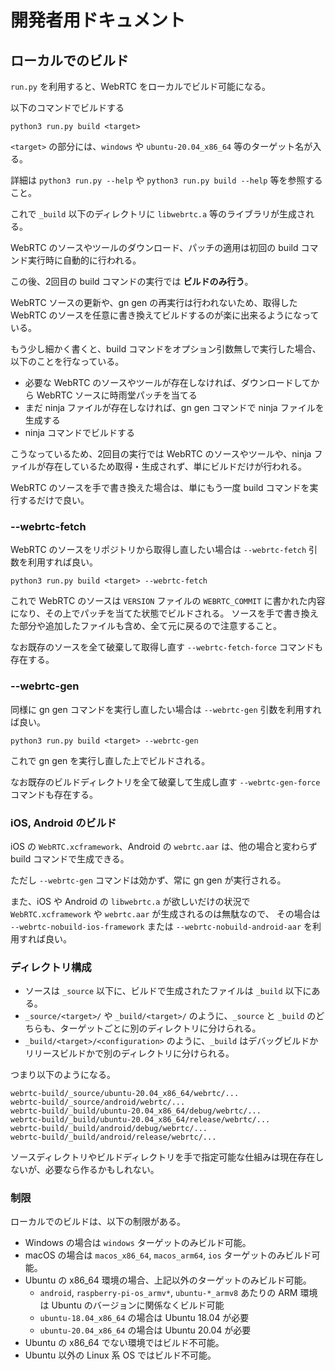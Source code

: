 # 開発者用ドキュメント

## ローカルでのビルド

`run.py` を利用すると、WebRTC をローカルでビルド可能になる。

以下のコマンドでビルドする

```
python3 run.py build <target>
```

`<target>` の部分には、`windows` や `ubuntu-20.04_x86_64` 等のターゲット名が入る。

詳細は `python3 run.py --help` や `python3 run.py build --help` 等を参照すること。

これで `_build` 以下のディレクトリに `libwebrtc.a` 等のライブラリが生成される。

WebRTC のソースやツールのダウンロード、パッチの適用は初回の build コマンド実行時に自動的に行われる。

この後、2回目の build コマンドの実行では **ビルドのみ行う**。

WebRTC ソースの更新や、gn gen の再実行は行われないため、取得した WebRTC のソースを任意に書き換えてビルドするのが楽に出来るようになっている。

もう少し細かく書くと、build コマンドをオプション引数無しで実行した場合、以下のことを行なっている。

- 必要な WebRTC のソースやツールが存在しなければ、ダウンロードしてから WebRTC ソースに時雨堂パッチを当てる
- まだ ninja ファイルが存在しなければ、gn gen コマンドで ninja ファイルを生成する
- ninja コマンドでビルドする

こうなっているため、2回目の実行では WebRTC のソースやツールや、ninja ファイルが存在しているため取得・生成されず、単にビルドだけが行われる。

WebRTC のソースを手で書き換えた場合は、単にもう一度 build コマンドを実行するだけで良い。

### --webrtc-fetch

WebRTC のソースをリポジトリから取得し直したい場合は `--webrtc-fetch` 引数を利用すれば良い。

```
python3 run.py build <target> --webrtc-fetch
```

これで WebRTC のソースは `VERSION` ファイルの `WEBRTC_COMMIT` に書かれた内容になり、その上でパッチを当てた状態でビルドされる。
ソースを手で書き換えた部分や追加したファイルも含め、全て元に戻るので注意すること。

なお既存のソースを全て破棄して取得し直す `--webrtc-fetch-force` コマンドも存在する。

### --webrtc-gen

同様に gn gen コマンドを実行し直したい場合は `--webrtc-gen` 引数を利用すれば良い。

```
python3 run.py build <target> --webrtc-gen
```

これで gn gen を実行し直した上でビルドされる。

なお既存のビルドディレクトリを全て破棄して生成し直す `--webrtc-gen-force` コマンドも存在する。

### iOS, Android のビルド

iOS の `WebRTC.xcframework`、Android の `webrtc.aar` は、他の場合と変わらず build コマンドで生成できる。

ただし `--webrtc-gen` コマンドは効かず、常に gn gen が実行される。

また、iOS や Android の `libwebrtc.a` が欲しいだけの状況で `WebRTC.xcframework` や `webrtc.aar` が生成されるのは無駄なので、
その場合は `--webrtc-nobuild-ios-framework` または `--webrtc-nobuild-android-aar` を利用すれば良い。

### ディレクトリ構成

- ソースは `_source` 以下に、ビルドで生成されたファイルは `_build` 以下にある。
- `_source/<target>/` や `_build/<target>/` のように、`_source` と `_build` のどちらも、ターゲットごとに別のディレクトリに分けられる。
- `_build/<target>/<configuration>` のように、`_build` はデバッグビルドかリリースビルドかで別のディレクトリに分けられる。

つまり以下のようになる。

```
webrtc-build/_source/ubuntu-20.04_x86_64/webrtc/...
webrtc-build/_source/android/webrtc/...
webrtc-build/_build/ubuntu-20.04_x86_64/debug/webrtc/...
webrtc-build/_build/ubuntu-20.04_x86_64/release/webrtc/...
webrtc-build/_build/android/debug/webrtc/...
webrtc-build/_build/android/release/webrtc/...
```

ソースディレクトリやビルドディレクトリを手で指定可能な仕組みは現在存在しないが、必要なら作るかもしれない。

### 制限

ローカルでのビルドは、以下の制限がある。

- Windows の場合は `windows` ターゲットのみビルド可能。
- macOS の場合は `macos_x86_64`, `macos_arm64`, `ios` ターゲットのみビルド可能。
- Ubuntu の x86_64 環境の場合、上記以外のターゲットのみビルド可能。
  - `android`, `raspberry-pi-os_armv*`, `ubuntu-*_armv8` あたりの ARM 環境は Ubuntu のバージョンに関係なくビルド可能
  - `ubuntu-18.04_x86_64` の場合は Ubuntu 18.04 が必要
  - `ubuntu-20.04_x86_64` の場合は Ubuntu 20.04 が必要
- Ubuntu の x86_64 でない環境ではビルド不可能。
- Ubuntu 以外の Linux 系 OS ではビルド不可能。